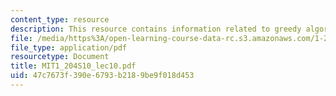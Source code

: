 ```yaml
---
content_type: resource
description: This resource contains information related to greedy algorithms and knapsack.
file: /media/https%3A/open-learning-course-data-rc.s3.amazonaws.com/1-204-computer-algorithms-in-systems-engineering-spring-2010/47c7673f390e6793b2189be9f018d453_MIT1_204S10_lec10.pdf
file_type: application/pdf
resourcetype: Document
title: MIT1_204S10_lec10.pdf
uid: 47c7673f-390e-6793-b218-9be9f018d453
---
```

